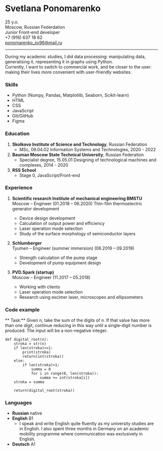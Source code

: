 # Svetlana Ponomarenko
25 y.o. <br>
Moscow, Russian Federdation <br>
Junior Front-end developer <br>
+7 (916) 637 18 62 <br>
ponomarenko_sv96@mail.ru<br>
***
During my academic studies, I did data processing: manipulating data, generalising it, representing it in  graphs using Python.  <br> Currently, I want to switch to commercial work, and be closer to the user: making their lives more convenient with user-friendly websites. 

### Skills
* Python (Numpy, Pandas, Matplotlib, Seaborn, Scikit-learn)
* HTML
* CSS
* JavaScript
* Git/GitHub
* Figma

### Education
1. **Skolkovo Institute of Science and Technology**, Russian Federation
    * MSc, 09.04.02 Information Systems and Technologies, 2020 - 2022
2. **Bauman Moscow State Technical University**, Russian Federation
    * Specialist degree, 15.05.01 Designing of technological machines and complexes, 2014 - 2020
3. **RSS School** 
     * Stage 0, JavaScript/Front-end

### Experience
1. **Scientific research Institute of mechanical engineering BMSTU** <br>
Moscow – Engineer (01.2018 – 06.2020)
Thin-film thermoelectric generator development
    * Device design development
    * Calculation of output power and efficiency
    * Laser operation mode selection
    * Study of the surface morphology of semiconductor layers
2. **Schlumberger** <br>
Tyumen – Engineer (summer immersion) (06.2019 – 09.2019)
    * Strength calculation of the pump stage    
    * Development of pump equipment design

3. **PVD.Spark (startup)** <br>
Moscow – Engineer (11.2017 – 05.2018)
    * Working with clients
    * Laser operation mode selection
    * Research using excimer laser, microscopes and ellipsometers

### Code example
** Task:** Given n, take the sum of the digits of n. If that value has more than one digit, continue reducing in this way until a single-digit number is produced. The input will be a non-negative integer.
```
def digital_root(n):
    stroka = str(n)
    if len(stroka)<=1:
        print(stroka)
        return(int(stroka))
    else:
        if len(stroka)>1:
            summa = 0
            for i in range(0, len(stroka)):
                summa += int(stroka[i])
    stroka = summa

    return(digital_root(stroka)) 
```
### Languages
* **Russian** native
* **English** B1
    * I speak and write English quite fluently as my university studies are in English. I also spent three months in Germany on an academic mobility programme where communication was exclusively in English.
* **Deutsch** A1
